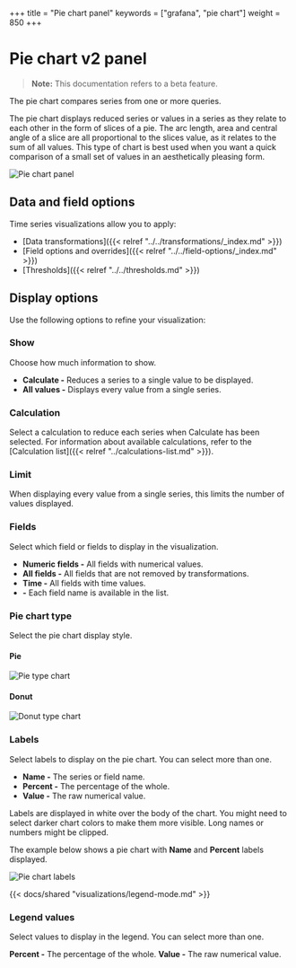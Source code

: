 +++
title = "Pie chart panel"
keywords = ["grafana", "pie chart"]
weight = 850
+++
# Pie chart v2 panel
> **Note:** This documentation refers to a beta feature.

The pie chart compares series from one or more queries.

The pie chart displays reduced series or values in a series as they relate to each other in the form of slices of a pie. The arc length, area and central angle of a slice are all proportional to the slices value, as it relates to the sum of all values. This type of chart is best used when you want a quick comparison of a small set of values in an aesthetically pleasing form.

![Pie chart panel](/img/docs/pie-chart-panel/pie-chart-panel-7-5.png)

## Data and field options

Time series visualizations allow you to apply:

- [Data transformations]({{< relref "../../transformations/_index.md" >}})
- [Field options and overrides]({{< relref "../../field-options/_index.md" >}})
- [Thresholds]({{< relref "../../thresholds.md" >}})

## Display options

Use the following options to refine your visualization:

### Show

Choose how much information to show.

- **Calculate -** Reduces a series to a single value to be displayed.
- **All values -** Displays every value from a single series.

### Calculation

Select a calculation to reduce each series when Calculate has been selected. For information about available calculations, refer to the [Calculation list]({{< relref "../calculations-list.md" >}}).

### Limit

When displaying every value from a single series, this limits the number of values displayed.

### Fields

Select which field or fields to display in the visualization.

- **Numeric fields -** All fields with numerical values.
- **All fields -** All fields that are not removed by transformations.
- **Time -** All fields with time values.
- **<field name> -** Each field name is available in the list.

### Pie chart type

Select the pie chart display style.

#### Pie

![Pie type chart](/img/docs/pie-chart-panel/pie-type-chart-7-5.png)

#### Donut

![Donut type chart](/img/docs/pie-chart-panel/donut-type-chart-7-5.png)

### Labels

Select labels to display on the pie chart. You can select more than one.

- **Name -** The series or field name.
- **Percent -** The percentage of the whole.
- **Value -** The raw numerical value.

Labels are displayed in white over the body of the chart. You might need to select darker chart colors to make them more visible. Long names or numbers might be clipped.

The example below shows a pie chart with **Name** and **Percent** labels displayed.

![Pie chart labels](/img/docs/pie-chart-panel/pie-chart-labels-7-5.png)

{{< docs/shared "visualizations/legend-mode.md" >}}

### Legend values

Select values to display in the legend. You can select more than one.

**Percent -** The percentage of the whole.
**Value -** The raw numerical value.
